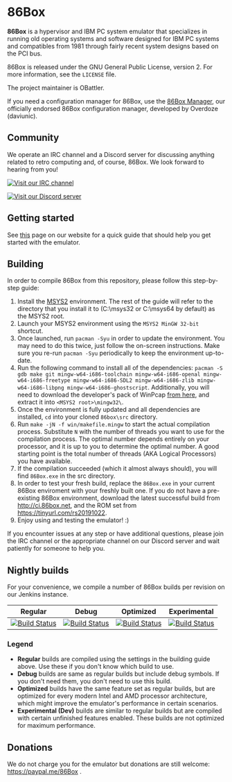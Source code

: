 86Box
=====
**86Box** is a hypervisor and IBM PC system emulator that specializes in
running old operating systems and software designed for IBM PC systems and
compatibles from 1981 through fairly recent system designs based on the
PCI bus.

86Box is released under the GNU General Public License, version 2. For more
information, see the `LICENSE` file.

The project maintainer is OBattler.

If you need a configuration manager for 86Box, use the [86Box Manager](https://github.com/86Box/86BoxManager), our
officially endorsed 86Box configuration manager, developed by Overdoze (daviunic).

Community
---------
We operate an IRC channel and a Discord server for discussing anything related 
to retro computing and, of course, 86Box. We look forward to hearing from you!

[![Visit our IRC channel](https://kiwiirc.com/buttons/irc.ringoflightning.net/softhistory.png)](https://kiwiirc.com/client/irc.ringoflightning.net/?nick=86box|?#softhistory)

[![Visit our Discord server](https://discordapp.com/api/guilds/262614059009048590/embed.png)](https://discord.gg/QXK9XTv)

Getting started
---------------
See [this](https://86box.github.io/gettingstarted) page on our website for a quick guide that should help you get started with the emulator.

Building
--------
In order to compile 86Box from this repository, please follow this step-by-step 
guide:
1. Install the [MSYS2](https://www.msys2.org/) environment. The rest of the guide will refer to the directory that you install it to (C:\msys32 or C:\msys64 by default) as the MSYS2 root.
2. Launch your MSYS2 environment using the `MSYS2 MinGW 32-bit` shortcut.
3. Once launched, run `pacman -Syu` in order to update the environment. You may need to do this twice, just follow the on-screen instructions. Make sure you re-run `pacman -Syu` periodically to keep the environment up-to-date.
4. Run the following command to install all of the dependencies: `pacman -S gdb make git mingw-w64-i686-toolchain mingw-w64-i686-openal mingw-w64-i686-freetype mingw-w64-i686-SDL2 mingw-w64-i686-zlib mingw-w64-i686-libpng mingw-w64-i686-ghostscript`. Additionally, you will need to download the developer's pack of WinPcap [from here](https://www.winpcap.org/devel.htm), and extract it into `<MSYS2 root>\mingw32\`.
5. Once the environment is fully updated and all dependencies are installed, `cd` into your cloned `86box\src`
   directory.
6. Run `make -jN -f win/makefile.mingw` to start the actual compilation process.
   Substitute `N` with the number of threads you want to use for the compilation
   process. The optimal number depends entirely on your processor, and it is
   up to you to determine the optimal number. A good starting point is the total
   number of threads (AKA Logical Processors) you have available.
7. If the compilation succeeded (which it almost always should), you will find
   `86Box.exe` in the src directory.
8. In order to test your fresh build, replace the `86Box.exe` in your current
   86Box enviroment with your freshly built one. If you do not have a
   pre-existing 86Box environment, download the latest successful build from
   http://ci.86box.net, and the ROM set from https://tinyurl.com/rs20191022.
9. Enjoy using and testing the emulator! :)

If you encounter issues at any step or have additional questions, please join
the IRC channel or the appropriate channel on our Discord server and wait patiently for someone to help you.

Nightly builds
--------------
For your convenience, we compile a number of 86Box builds per revision on our
Jenkins instance.

| Regular | Debug | Optimized | Experimental |
|:-------:|:-----:|:---------:|:------------:|
|[![Build Status](http://ci.86box.net/job/86Box/badge/icon)](http://ci.86box.net/job/86Box)|[![Build Status](http://ci.86box.net/job/86Box-Debug/badge/icon)](http://ci.86box.net/job/86Box-Debug)|[![Build Status](http://ci.86box.net/job/86Box-Optimized/badge/icon)](http://ci.86box.net/job/86Box-Optimized)|[![Build Status](http://ci.86box.net/job/86Box-Dev/badge/icon)](http://ci.86box.net/job/86Box-Dev)

### Legend
* **Regular** builds are compiled using the settings in the building guide
  above. Use these if you don't know which build to use.
* **Debug** builds are same as regular builds but include debug symbols.
  If you don't need them, you don't need to use this build.
* **Optimized** builds have the same feature set as regular builds, but are
  optimized for every modern Intel and AMD processor architecture, which might
  improve the emulator's performance in certain scenarios.
* **Experimental (Dev)** builds are similar to regular builds but are compiled
  with certain unfinished features enabled. These builds are not optimized for maximum performance.

Donations
---------
We do not charge you for the emulator but donations are still welcome:
https://paypal.me/86Box .
